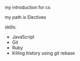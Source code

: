 my introduction for cs


my path is Electives

skills:
* JavaScript
* Git
* Ruby
* Killing history using git rebase
